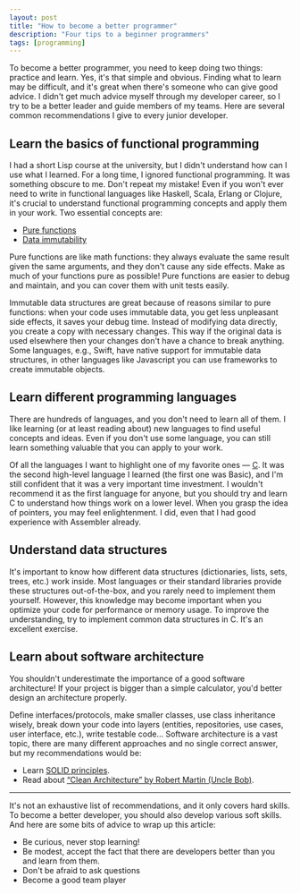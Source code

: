 ```yaml
---
layout: post
title: "How to become a better programmer"
description: "Four tips to a beginner programmers"
tags: [programming]
---
```


To become a better programmer, you need to keep doing two things: practice and learn. Yes, it's that simple and obvious. Finding what to learn may be difficult, and it's great when there's someone who can give good advice. I didn't get much advice myself through my developer career, so I try to be a better leader and guide members of my teams. Here are several common recommendations I give to every junior developer.

<!--more-->

## Learn the basics of functional programming

I had a short Lisp course at the university, but I didn't understand how can I use what I learned. For a long time, I ignored functional programming. It was something obscure to me. Don't repeat my mistake! Even if you won't ever need to write in functional languages like Haskell, Scala, Erlang or Clojure, it's crucial to understand functional programming concepts and apply them in your work. Two essential concepts are:

- [Pure functions]
- [Data immutability]

Pure functions are like math functions: they always evaluate the same result given the same arguments, and they don't cause any side effects. Make as much of your functions pure as possible! Pure functions are easier to debug and maintain, and you can cover them with unit tests easily.

Immutable data structures are great because of reasons similar to pure functions: when your code uses immutable data, you get less unpleasant side effects, it saves your debug time. Instead of modifying data directly, you create a copy with necessary changes. This way if the original data is used elsewhere then your changes don't have a chance to break anything. Some languages, e.g., Swift, have native support for immutable data structures, in other languages like Javascript you can use frameworks to create immutable objects.

## Learn different programming languages

There are hundreds of languages, and you don't need to learn all of them. I like learning (or at least reading about) new languages to find useful concepts and ideas. Even if you don't use some language, you can still learn something valuable that you can apply to your work.

Of all the languages I want to highlight one of my favorite ones — [C](#). It was the second high-level language I learned (the first one was Basic), and I'm still confident that it was a very important time investment. I wouldn't recommend it as the first language for anyone, but you should try and learn C to understand how things work on a lower level. When you grasp the idea of pointers, you may feel enlightenment. I did, even that I had good experience with Assembler already.

## Understand data structures

It's important to know how different data structures (dictionaries, lists, sets, trees, etc.) work inside. Most languages or their standard libraries provide these structures out-of-the-box, and you rarely need to implement them yourself. However, this knowledge may become important when you optimize your code for performance or memory usage. To improve the understanding, try to implement common data structures in C. It's an excellent exercise.

## Learn about software architecture

You shouldn't underestimate the importance of a good software architecture! If your project is bigger than a simple calculator, you'd better design an architecture properly.

Define interfaces/protocols, make smaller classes, use class inheritance wisely, break down your code into layers (entities, repositories, use cases, user interface, etc.), write testable code... Software architecture is a vast topic, there are many different approaches and no single correct answer, but my recommendations would be:

- Learn [SOLID principles].
- Read about [“Clean Architecture” by Robert Martin (Uncle Bob)].

---- 

It's not an exhaustive list of recommendations, and it only covers hard skills. To become a better developer, you should also develop various soft skills. And here are some bits of advice to wrap up this article:

- Be curious, never stop learning!
- Be modest, accept the fact that there are developers better than you and learn from them.
- Don't be afraid to ask questions
- Become a good team player

[Pure functions]: https://en.wikipedia.org/wiki/Pure_function
[Data immutability]: https://en.wikipedia.org/wiki/Immutable_object
[SOLID principles]: https://en.wikipedia.org/wiki/SOLID
[“Clean Architecture” by Robert Martin (Uncle Bob)]: https://8thlight.com/blog/uncle-bob/2012/08/13/the-clean-architecture.html
